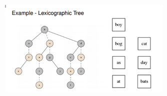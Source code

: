 ![lexicographic search tree demo](https://github.com/Vermillio/Algo_Labs/blob/SplayTree/LexicographicSearchTree_demo.png)

